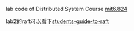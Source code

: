 lab code of Distributed System Course [mit6.824](http://nil.csail.mit.edu/6.824/2016/)

lab2的raft可以看下[students-guide-to-raft](https://thesquareplanet.com/blog/students-guide-to-raft/)